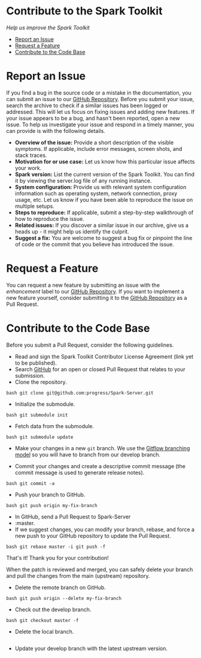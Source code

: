 Contribute to the Spark Toolkit
===

*Help us improve the Spark Toolkit* 

* [Report an Issue](#bug "Learn how to report an issue")
* [Request a Feature](#request "Learn how to submit a feature or improvement request")
* [Contribute to the Code Base](#contribute "Learn how to submit your own improvements to the code")

<a name="bug"></a>Report an Issue
===

If you find a bug in the source code or a mistake in the documentation, you can submit an issue to our <a href="https://github.com/progress/Spark-Server">GitHub Repository</a>.
Before you submit your issue, search the archive to check if a similar issues has been logged or addressed. This will let us focus on fixing issues and adding new features.
If your issue appears to be a bug, and hasn't been reported, open a new issue. To help us investigate your issue and respond in a timely manner, you can provide is with the following details.

* **Overview of the issue:** Provide a short description of the visible symptoms. If applicable, include error messages, screen shots, and stack traces.
* **Motivation for or use case:** Let us know how this particular issue affects your work.
* **Spark version:** List the current version of the Spark Toolkit. You can find it by viewing the server.log file of any running instance.
* **System configuration:** Provide us with relevant system configuration information such as operating system, network connection, proxy usage, etc. Let us know if you have been able to reproduce the issue on multiple setups.
* **Steps to reproduce:** If applicable, submit a step-by-step walkthrough of how to reproduce the issue.
* **Related issues:** If you discover a similar issue in our archive, give us a heads up - it might help us identify the culprit.
* **Suggest a fix:** You are welcome to suggest a bug fix or pinpoint the line of code or the commit that you believe has introduced the issue.


<a name="request"></a>Request a Feature
===

You can request a new feature by submitting an issue with the *enhancement* label to our <a href="https://github.com/progress/Spark-Server">GitHub Repository</a>.
If you want to implement a new feature yourself, consider submitting it to the <a href="https://github.com/progress/Spark-Server">GitHub Repository</a> as a Pull Request.


<a name="contribute"></a>Contribute to the Code Base
===

Before you submit a Pull Request, consider the following guidelines.
* Read and sign the Spark Toolkit Contributor License Agreement (link yet to be published).
* Search <a href="https://github.com/progress/Spark-Server/pulls">GitHub</a> for an open or closed Pull Request that relates to your submission.
* Clone the repository.
```
bash git clone git@github.com:progress/Spark-Server.git
```
* Initialize the submodule.
```
bash git submodule init
```
* Fetch data from the submodule.
```
bash git submodule update
```
* Make your changes in a new `git` branch. We use the <a href="http://nvie.com/posts/a-successful-git-branching-model/">Gitflow branching model</a> so you will have to branch from our develop branch.

* Commit your changes and create a descriptive commit message (the commit message is used to generate release notes).
```
bash git commit -a
```
* Push your branch to GitHub.
```
bash git push origin my-fix-branch
```
* In GitHub, send a Pull Request to Spark-Server
* :master.
* If we suggest changes, you can modify your branch, rebase, and force a new push to your GitHub repository to update the Pull Request.
```
bash git rebase master -i git push -f
```

That's it! Thank you for your contribution!

When the patch is reviewed and merged, you can safely delete your branch and pull the changes from the main (upstream) repository.

* Delete the remote branch on GitHub.
```
bash git push origin --delete my-fix-branch
```
* Check out the develop branch.
```
bash git checkout master -f
```
* Delete the local branch.
```bash  git branch -D my-fix-branch
```
* Update your develop branch with the latest upstream version.
``` git pull --ff upstream master
```
